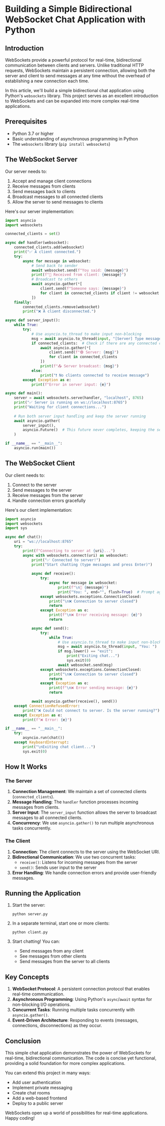 # Building a Simple Bidirectional WebSocket Chat Application with Python

## Introduction

WebSockets provide a powerful protocol for real-time, bidirectional communication between clients and servers. Unlike traditional HTTP requests, WebSockets maintain a persistent connection, allowing both the server and client to send messages at any time without the overhead of establishing a new connection each time.

In this article, we'll build a simple bidirectional chat application using Python's `websockets` library. This project serves as an excellent introduction to WebSockets and can be expanded into more complex real-time applications.

## Prerequisites

- Python 3.7 or higher
- Basic understanding of asynchronous programming in Python
- The `websockets` library (`pip install websockets`)

## The WebSocket Server

Our server needs to:
1. Accept and manage client connections
2. Receive messages from clients
3. Send messages back to clients
4. Broadcast messages to all connected clients
5. Allow the server to send messages to clients

Here's our server implementation:

```python
import asyncio
import websockets

connected_clients = set()

async def handler(websocket):
    connected_clients.add(websocket)
    print("✅ A client connected.")
    try:
        async for message in websocket:
            # Send back to sender
            await websocket.send(f"You said: {message}")
            print(f"📩 Received from client: {message}")
            # Broadcast to others
            await asyncio.gather(*[
                client.send(f"Someone says: {message}")
                for client in connected_clients if client != websocket
            ])
    finally:
        connected_clients.remove(websocket)
        print("❌ A client disconnected.")

async def server_input():
    while True:
        try:
            # Use asyncio.to_thread to make input non-blocking
            msg = await asyncio.to_thread(input, "[Server] Type message to broadcast: ")
            if connected_clients:  # Check if there are any connected clients
                await asyncio.gather(*[
                    client.send(f"🟢 Server: {msg}")
                    for client in connected_clients
                ])
                print(f"📤 Server broadcast: {msg}")
            else:
                print("❗ No clients connected to receive message")
        except Exception as e:
            print(f"Error in server input: {e}")

async def main():
    server = await websockets.serve(handler, "localhost", 8765)
    print("✅ Server is running on ws://localhost:8765")
    print("Waiting for client connections...")
    
    # Run both server input handling and keep the server running
    await asyncio.gather(
        server_input(),
        asyncio.Future()  # This future never completes, keeping the server running
    )

if __name__ == "__main__":
    asyncio.run(main())
```

## The WebSocket Client

Our client needs to:
1. Connect to the server
2. Send messages to the server
3. Receive messages from the server
4. Handle connection errors gracefully

Here's our client implementation:

```python
import asyncio
import websockets
import sys

async def chat():
    uri = "ws://localhost:8765"
    try:
        print(f"Connecting to server at {uri}...")
        async with websockets.connect(uri) as websocket:
            print("✅ Connected to server!")
            print("Start chatting (type messages and press Enter)")
            
            async def receive():
                try:
                    async for message in websocket:
                        print(f"\n📩 {message}")
                        print("You: ", end="", flush=True)  # Prompt again after receiving
                except websockets.exceptions.ConnectionClosed:
                    print("\n❌ Connection to server closed")
                    return
                except Exception as e:
                    print(f"\n❌ Error receiving message: {e}")
                    return

            async def send():
                try:
                    while True:
                        # Use asyncio.to_thread to make input non-blocking
                        msg = await asyncio.to_thread(input, "You: ")
                        if msg.lower() == "exit":
                            print("Exiting chat...")
                            sys.exit(0)
                        await websocket.send(msg)
                except websockets.exceptions.ConnectionClosed:
                    print("\n❌ Connection to server closed")
                    return
                except Exception as e:
                    print(f"\n❌ Error sending message: {e}")
                    return

            await asyncio.gather(receive(), send())
    except ConnectionRefusedError:
        print("❌ Could not connect to server. Is the server running?")
    except Exception as e:
        print(f"❌ Error: {e}")

if __name__ == "__main__":
    try:
        asyncio.run(chat())
    except KeyboardInterrupt:
        print("\nExiting chat client...")
        sys.exit(0)
```

## How It Works

### The Server

1. **Connection Management**: We maintain a set of connected clients (`connected_clients`).
2. **Message Handling**: The `handler` function processes incoming messages from clients.
3. **Server Input**: The `server_input` function allows the server to broadcast messages to all connected clients.
4. **Concurrency**: We use `asyncio.gather()` to run multiple asynchronous tasks concurrently.

### The Client

1. **Connection**: The client connects to the server using the WebSocket URI.
2. **Bidirectional Communication**: We use two concurrent tasks:
   - `receive()`: Listens for incoming messages from the server
   - `send()`: Sends user input to the server
3. **Error Handling**: We handle connection errors and provide user-friendly messages.

## Running the Application

1. Start the server:
   ```
   python server.py
   ```

2. In a separate terminal, start one or more clients:
   ```
   python client.py
   ```

3. Start chatting! You can:
   - Send messages from any client
   - See messages from other clients
   - Send messages from the server to all clients

## Key Concepts

1. **WebSocket Protocol**: A persistent connection protocol that enables real-time communication.
2. **Asynchronous Programming**: Using Python's `async`/`await` syntax for non-blocking I/O operations.
3. **Concurrent Tasks**: Running multiple tasks concurrently with `asyncio.gather()`.
4. **Event-Driven Architecture**: Responding to events (messages, connections, disconnections) as they occur.

## Conclusion

This simple chat application demonstrates the power of WebSockets for real-time, bidirectional communication. The code is concise yet functional, providing a solid foundation for more complex applications.

You can extend this project in many ways:
- Add user authentication
- Implement private messaging
- Create chat rooms
- Add a web-based frontend
- Deploy to a public server

WebSockets open up a world of possibilities for real-time applications. Happy coding!
